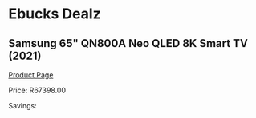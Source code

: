 
# Ebucks Dealz
## Samsung 65" QN800A Neo QLED 8K Smart TV (2021)
[Product Page](https://www.ebucks.com/web/shop/productSelected.do?prodId=1210511086&catId=363628796)

Price: R67398.00

Savings: 


	